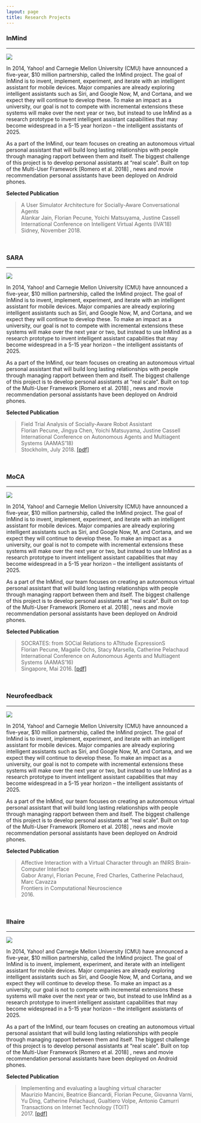 ```yaml
---
layout: page
title: Research Projects
---
```


### InMind
-------------

[![](https://fpecune.github.io/img/InMind.jpg)](http://articulab.hcii.cs.cmu.edu/projects/yahoo/ "Articulab InMind")

In 2014, Yahoo! and Carnegie Mellon University (CMU) have announced a five-year, $10 million partnership, called the InMind project. The goal of InMind is to invent, implement, experiment, and iterate with an intelligent assistant for mobile devices. Major companies are already exploring intelligent assistants such as Siri, and Google Now, M, and Cortana, and we expect they will continue to develop these. To make an impact as a university, our goal is not to compete with incremental extensions these systems will make over the next year or two, but instead to use InMind as a research prototype to invent intelligent assistant capabilities that may become widespread in a 5-15 year horizon – the intelligent assistants of 2025. <br/>

As a part of the InMind, our team focuses on creating an autonomous virtual personal assistant that will build long lasting relationships with people through managing rapport between them and itself. The biggest challenge of this project is to develop personal assistants at “real scale”. Built on top of the Multi-User Framework [Romero et al. 2018] , news and movie recommendation personal assistants have been deployed on Android phones. <br/>

**Selected Publication** <br/>
> A User Simulator Architecture for Socially-Aware Conversational Agents <br/>
>Alankar Jain, Florian Pecune, Yoichi Matsuyama, Justine Cassell <br/>
>International Conference on Intelligent Virtual Agents (IVA’18) <br/>
>Sidney, November 2018. 

<br/>

### SARA
-------------

[![](https://fpecune.github.io/img/SARA.jpg)](http://articulab.hcii.cs.cmu.edu/projects/sara/ "Articulab SARA")


In 2014, Yahoo! and Carnegie Mellon University (CMU) have announced a five-year, $10 million partnership, called the InMind project. The goal of InMind is to invent, implement, experiment, and iterate with an intelligent assistant for mobile devices. Major companies are already exploring intelligent assistants such as Siri, and Google Now, M, and Cortana, and we expect they will continue to develop these. To make an impact as a university, our goal is not to compete with incremental extensions these systems will make over the next year or two, but instead to use InMind as a research prototype to invent intelligent assistant capabilities that may become widespread in a 5-15 year horizon – the intelligent assistants of 2025. <br/>

As a part of the InMind, our team focuses on creating an autonomous virtual personal assistant that will build long lasting relationships with people through managing rapport between them and itself. The biggest challenge of this project is to develop personal assistants at “real scale”. Built on top of the Multi-User Framework [Romero et al. 2018] , news and movie recommendation personal assistants have been deployed on Android phones. <br/>

**Selected Publication** <br/>
>Field Trial Analysis of Socially-Aware Robot Assistant <br/>
>Florian Pecune, Jingya Chen, Yoichi Matsuyama, Justine Cassell <br/>
>International Conference on Autonomous Agents and Multiagent Systems (AAMAS’18) <br/>
>Stockholm, July 2018. [[pdf]](../publis/AAMAS2018_1.pdf)

<br/>

### MoCA
-------------

[![](https://fpecune.github.io/img/MoCA.png)](http://articulab.hcii.cs.cmu.edu/projects/yahoo/ "Articulab InMind")

In 2014, Yahoo! and Carnegie Mellon University (CMU) have announced a five-year, $10 million partnership, called the InMind project. The goal of InMind is to invent, implement, experiment, and iterate with an intelligent assistant for mobile devices. Major companies are already exploring intelligent assistants such as Siri, and Google Now, M, and Cortana, and we expect they will continue to develop these. To make an impact as a university, our goal is not to compete with incremental extensions these systems will make over the next year or two, but instead to use InMind as a research prototype to invent intelligent assistant capabilities that may become widespread in a 5-15 year horizon – the intelligent assistants of 2025. <br/>

As a part of the InMind, our team focuses on creating an autonomous virtual personal assistant that will build long lasting relationships with people through managing rapport between them and itself. The biggest challenge of this project is to develop personal assistants at “real scale”. Built on top of the Multi-User Framework [Romero et al. 2018] , news and movie recommendation personal assistants have been deployed on Android phones.<br/>

**Selected Publication** <br/>
>SOCRATES: from SOCial Relations to ATtitude ExpressionS <br/>
>Florian Pecune, Magalie Ochs, Stacy Marsella, Catherine Pelachaud <br/>
>International Conference on Autonomous Agents and Multiagent Systems (AAMAS’16) <br/>
>Singapore, Mai 2016. [[pdf]](../publis/AAMAS2016.pdf)

<br/>

### Neurofeedback
-------------

[![](https://fpecune.github.io/img/Neuro.png)](http://articulab.hcii.cs.cmu.edu/projects/yahoo/ "Articulab InMind")

In 2014, Yahoo! and Carnegie Mellon University (CMU) have announced a five-year, $10 million partnership, called the InMind project. The goal of InMind is to invent, implement, experiment, and iterate with an intelligent assistant for mobile devices. Major companies are already exploring intelligent assistants such as Siri, and Google Now, M, and Cortana, and we expect they will continue to develop these. To make an impact as a university, our goal is not to compete with incremental extensions these systems will make over the next year or two, but instead to use InMind as a research prototype to invent intelligent assistant capabilities that may become widespread in a 5-15 year horizon – the intelligent assistants of 2025. <br/>

As a part of the InMind, our team focuses on creating an autonomous virtual personal assistant that will build long lasting relationships with people through managing rapport between them and itself. The biggest challenge of this project is to develop personal assistants at “real scale”. Built on top of the Multi-User Framework [Romero et al. 2018] , news and movie recommendation personal assistants have been deployed on Android phones.<br/>

**Selected Publication** <br/>
>Affective Interaction with a Virtual Character through an fNIRS Brain-Computer Interface <br/>
>Gabor Aranyi, Florian Pecune, Fred Charles, Catherine Pelachaud, Marc Cavazza <br/>
>Frontiers in Computational Neuroscience <br/>
>2016.

<br/>

### Ilhaire
-------------

[![](https://fpecune.github.io/img/Ilhaire.jpg)](http://www.ilhaire.eu/ "Ilhaire project")

In 2014, Yahoo! and Carnegie Mellon University (CMU) have announced a five-year, $10 million partnership, called the InMind project. The goal of InMind is to invent, implement, experiment, and iterate with an intelligent assistant for mobile devices. Major companies are already exploring intelligent assistants such as Siri, and Google Now, M, and Cortana, and we expect they will continue to develop these. To make an impact as a university, our goal is not to compete with incremental extensions these systems will make over the next year or two, but instead to use InMind as a research prototype to invent intelligent assistant capabilities that may become widespread in a 5-15 year horizon – the intelligent assistants of 2025. <br/>

As a part of the InMind, our team focuses on creating an autonomous virtual personal assistant that will build long lasting relationships with people through managing rapport between them and itself. The biggest challenge of this project is to develop personal assistants at “real scale”. Built on top of the Multi-User Framework [Romero et al. 2018] , news and movie recommendation personal assistants have been deployed on Android phones.

**Selected Publication** <br/>
>Implementing and evaluating a laughing virtual character <br/>
>Maurizio Mancini, Beatrice Biancardi, Florian Pecune, Giovanna Varni, Yu Ding, Catherine Pelachaud, Gualtiero Volpe, Antonio Camurri <br/>
>Transactions on Internet Technology (TOIT) <br/>
>2017. [[pdf]](../publis/TOIT2017.pdf)
